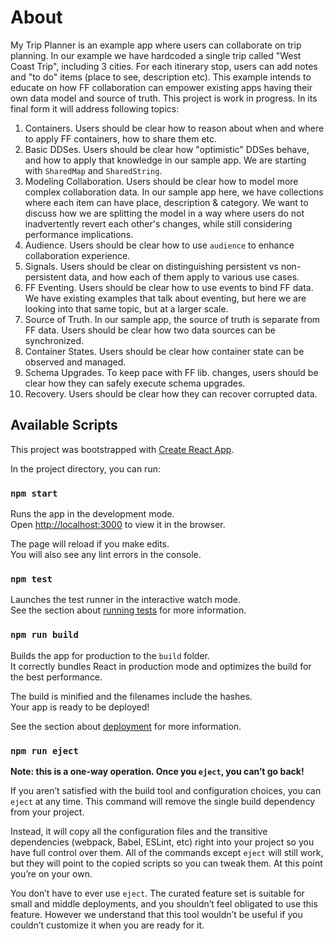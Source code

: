 # About

My Trip Planner is an example app where users can collaborate on trip planning. In our example we have hardcoded a single trip called "West Coast Trip", including 3 cities. For each itinerary stop, users can add notes and "to do" items (place to see, description etc). This example intends to educate on how FF collaboration can empower existing apps having their own data model and source of truth. This project is work in progress. In its final form it will address following topics:

1. Containers. Users should be clear how to reason about when and where to apply FF containers, how to share them etc.
2. Basic DDSes. Users should be clear how "optimistic" DDSes behave, and how to apply that knowledge in our sample app. We are starting with `SharedMap` and `SharedString`.
3. Modeling Collaboration. Users should be clear how to model more complex collaboration data. In our sample app here, we have collections where each item can have place, description & category. We want to discuss how we are splitting the model in a way where users do not inadvertently revert each other's changes, while still considering performance implications.
4. Audience. Users should be clear how to use `audience` to enhance collaboration experience.
5. Signals. Users should be clear on distinguishing persistent vs non-persistent data, and how each of them apply to various use cases.
6. FF Eventing. Users should be clear how to use events to bind FF data. We have existing examples that talk about eventing, but here we are looking into that same topic, but at a larger scale.
7. Source of Truth. In our sample app, the source of truth is separate from FF data. Users should be clear how two data sources can be synchronized.
8. Container States. Users should be clear how container state can be observed and managed.
9. Schema Upgrades. To keep pace with FF lib. changes, users should be clear how they can safely execute schema upgrades.
10. Recovery. Users should be clear how they can recover corrupted data.

## Available Scripts

This project was bootstrapped with [Create React App](https://github.com/facebook/create-react-app).

In the project directory, you can run:

### `npm start`

Runs the app in the development mode.\
Open [http://localhost:3000](http://localhost:3000) to view it in the browser.

The page will reload if you make edits.\
You will also see any lint errors in the console.

### `npm test`

Launches the test runner in the interactive watch mode.\
See the section about [running tests](https://facebook.github.io/create-react-app/docs/running-tests) for more information.

### `npm run build`

Builds the app for production to the `build` folder.\
It correctly bundles React in production mode and optimizes the build for the best performance.

The build is minified and the filenames include the hashes.\
Your app is ready to be deployed!

See the section about [deployment](https://facebook.github.io/create-react-app/docs/deployment) for more information.

### `npm run eject`

**Note: this is a one-way operation. Once you `eject`, you can’t go back!**

If you aren’t satisfied with the build tool and configuration choices, you can `eject` at any time. This command will remove the single build dependency from your project.

Instead, it will copy all the configuration files and the transitive dependencies (webpack, Babel, ESLint, etc) right into your project so you have full control over them. All of the commands except `eject` will still work, but they will point to the copied scripts so you can tweak them. At this point you’re on your own.

You don’t have to ever use `eject`. The curated feature set is suitable for small and middle deployments, and you shouldn’t feel obligated to use this feature. However we understand that this tool wouldn’t be useful if you couldn’t customize it when you are ready for it.
